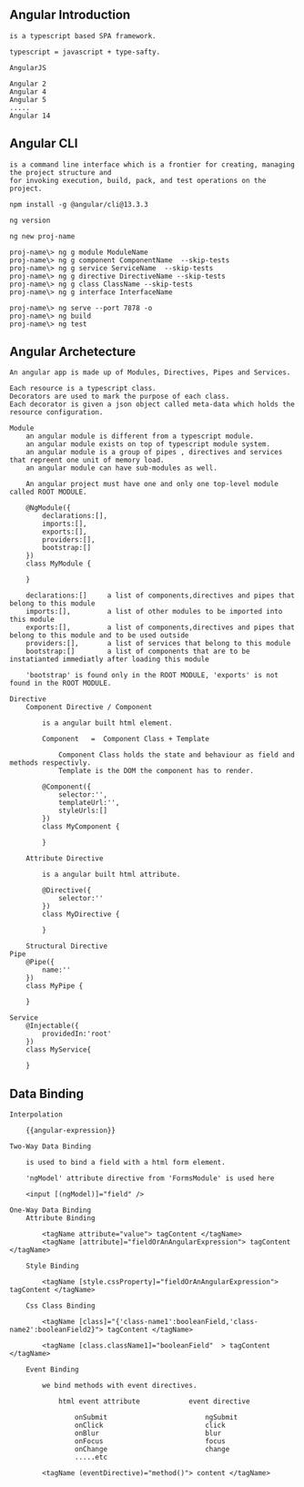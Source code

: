 Angular Introduction
--------------------------------------------------------------

    is a typescript based SPA framework.

    typescript = javascript + type-safty.

    AngularJS

    Angular 2
    Angular 4
    Angular 5
    .....
    Angular 14

Angular CLI
---------------------------------------------------------------

    is a command line interface which is a frontier for creating, managing the project structure and
    for invoking execution, build, pack, and test operations on the project.

    npm install -g @angular/cli@13.3.3

    ng version

    ng new proj-name

    proj-name\> ng g module ModuleName 
    proj-name\> ng g component ComponentName  --skip-tests
    proj-name\> ng g service ServiceName  --skip-tests
    proj-name\> ng g directive DirectiveName --skip-tests
    proj-name\> ng g class ClassName --skip-tests
    proj-name\> ng g interface InterfaceName 
    
    proj-name\> ng serve --port 7878 -o
    proj-name\> ng build
    proj-name\> ng test

Angular Archetecture
------------------------------------------------------------------

    An angular app is made up of Modules, Directives, Pipes and Services.

    Each resource is a typescript class. 
    Decorators are used to mark the purpose of each class.
    Each decorator is given a json object called meta-data which holds the resource configuration.

    Module
        an angular module is different from a typescript module.
        an angular module exists on top of typescript module system.
        an angular module is a group of pipes , directives and services that repreent one unit of memory load.
        an angular module can have sub-modules as well.

        An angular project must have one and only one top-level module called ROOT MODULE.

        @NgModule({
            declarations:[],
            imports:[],
            exports:[],
            providers:[],
            bootstrap:[]
        })
        class MyModule {

        }

        declarations:[]     a list of components,directives and pipes that belong to this module
        imports:[],         a list of other modules to be imported into this module
        exports:[],         a list of components,directives and pipes that belong to this module and to be used outside
        providers:[],       a list of services that belong to this module
        bootstrap:[]        a list of components that are to be instatianted immediatly after loading this module

        'bootstrap' is found only in the ROOT MODULE, 'exports' is not found in the ROOT MODULE.

    Directive
        Component Directive / Component

            is a angular built html element.

            Component   =  Component Class + Template
                
                Component Class holds the state and behaviour as field and methods respectivly.
                Template is the DOM the component has to render.

            @Component({
                selector:'',
                templateUrl:'',
                styleUrls:[]
            })
            class MyComponent {

            }

        Attribute Directive

            is a angular built html attribute.

            @Directive({
                selector:''
            }) 
            class MyDirective {

            }

        Structural Directive
    Pipe
        @Pipe({
            name:''
        })
        class MyPipe {

        }

    Service
        @Injectable({
            providedIn:'root'
        })
        class MyService{

        }

Data Binding
------------------------------------------------------------------

    Interpolation

        {{angular-expression}}

    Two-Way Data Binding

        is used to bind a field with a html form element.

        'ngModel' attribute directive from 'FormsModule' is used here

        <input [(ngModel)]="field" />

    One-Way Data Binding
        Attribute Binding

            <tagName attribute="value"> tagContent </tagName>
            <tagName [attribute]="fieldOrAnAngularExpression"> tagContent </tagName>

        Style Binding

            <tagName [style.cssProperty]="fieldOrAnAngularExpression"> tagContent </tagName>

        Css Class Binding

            <tagName [class]="{'class-name1':booleanField,'class-name2':booleanField2}"> tagContent </tagName>

            <tagName [class.className1]="booleanField"  > tagContent </tagName>

        Event Binding

            we bind methods with event directives.

                html event attribute            event directive

                    onSubmit                        ngSubmit
                    onClick                         click
                    onBlur                          blur
                    onFocus                         focus
                    onChange                        change
                    .....etc

            <tagName (eventDirective)="method()"> content </tagName>